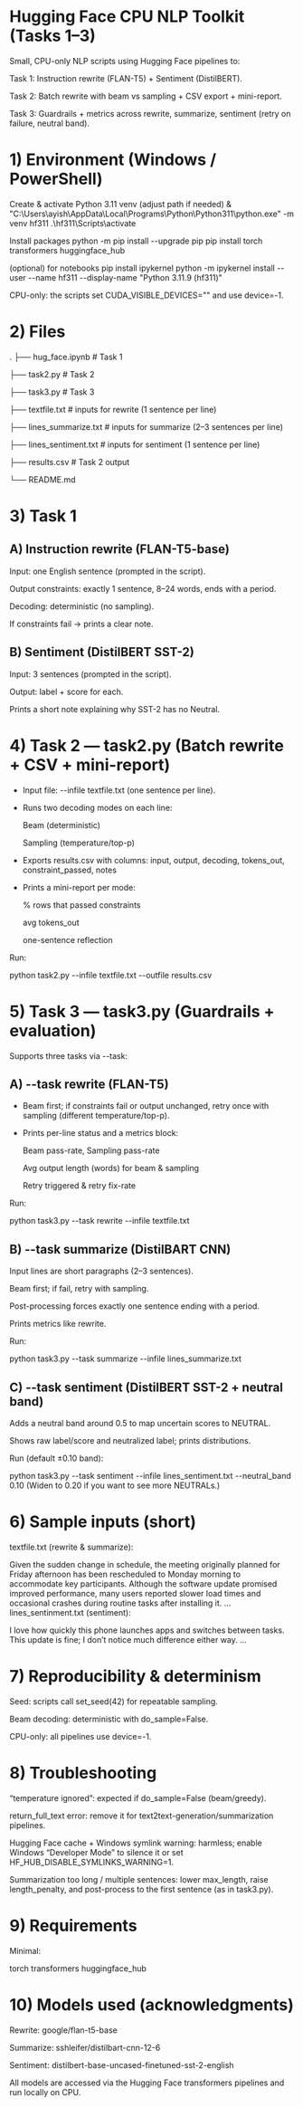 # Hugging Face CPU NLP Toolkit (Tasks 1–3)

Small, CPU-only NLP scripts using Hugging Face pipelines to:

Task 1: Instruction rewrite (FLAN-T5) + Sentiment (DistilBERT).

Task 2: Batch rewrite with beam vs sampling + CSV export + mini-report.

Task 3: Guardrails + metrics across rewrite, summarize, sentiment (retry on failure, neutral band).

# 1) Environment (Windows / PowerShell)

Create & activate Python 3.11 venv (adjust path if needed)
& "C:\Users\ayish\AppData\Local\Programs\Python\Python311\python.exe" -m venv hf311
.\hf311\Scripts\activate

Install packages
python -m pip install --upgrade pip
pip install torch transformers huggingface_hub

(optional) for notebooks
pip install ipykernel
python -m ipykernel install --user --name hf311 --display-name "Python 3.11.9 (hf311)"


CPU-only: the scripts set CUDA_VISIBLE_DEVICES="" and use device=-1.

# 2) Files

.
├── hug_face.ipynb               # Task 1

├── task2.py                  # Task 2

├── task3.py                  # Task 3

├── textfile.txt              # inputs for rewrite (1 sentence per line)

├── lines_summarize.txt       # inputs for summarize (2–3 sentences per line)

├── lines_sentiment.txt       # inputs for sentiment (1 sentence per line)

├── results.csv               # Task 2 output

└── README.md

# 3) Task 1 

## A) Instruction rewrite (FLAN-T5-base)

Input: one English sentence (prompted in the script).

Output constraints: exactly 1 sentence, 8–24 words, ends with a period.

Decoding: deterministic (no sampling).

If constraints fail → prints a clear note.

## B) Sentiment (DistilBERT SST-2)

Input: 3 sentences (prompted in the script).

Output: label + score for each.

Prints a short note explaining why SST-2 has no Neutral.

# 4) Task 2 — task2.py (Batch rewrite + CSV + mini-report)

* Input file: --infile textfile.txt (one sentence per line).

* Runs two decoding modes on each line:

    Beam (deterministic)

    Sampling (temperature/top-p)

* Exports results.csv with columns:
    input, output, decoding, tokens_out, constraint_passed, notes

* Prints a mini-report per mode:

    % rows that passed constraints

    avg tokens_out

    one-sentence reflection

Run:

python task2.py --infile textfile.txt --outfile results.csv

# 5) Task 3 — task3.py (Guardrails + evaluation)

Supports three tasks via --task:

## A) --task rewrite (FLAN-T5)

* Beam first; if constraints fail or output unchanged, retry once with sampling (different temperature/top-p).

* Prints per-line status and a metrics block:

   Beam pass-rate, Sampling pass-rate

   Avg output length (words) for beam & sampling

   Retry triggered & retry fix-rate

Run:

python task3.py --task rewrite --infile textfile.txt

## B) --task summarize (DistilBART CNN)

Input lines are short paragraphs (2–3 sentences).

Beam first; if fail, retry with sampling.

Post-processing forces exactly one sentence ending with a period.

Prints metrics like rewrite.

Run:

python task3.py --task summarize --infile lines_summarize.txt

## C) --task sentiment (DistilBERT SST-2 + neutral band)

Adds a neutral band around 0.5 to map uncertain scores to NEUTRAL.

Shows raw label/score and neutralized label; prints distributions.

Run (default ±0.10 band):

python task3.py --task sentiment --infile lines_sentiment.txt --neutral_band 0.10
(Widen to 0.20 if you want to see more NEUTRALs.)

# 6) Sample inputs (short)

textfile.txt (rewrite & summarize):

Given the sudden change in schedule, the meeting originally planned for Friday afternoon has been rescheduled to Monday morning to accommodate key participants.
Although the software update promised improved performance, many users reported slower load times and occasional crashes during routine tasks after installing it.
...
lines_sentinment.txt (sentiment):

I love how quickly this phone launches apps and switches between tasks.
This update is fine; I don’t notice much difference either way.
...

# 7) Reproducibility & determinism

Seed: scripts call set_seed(42) for repeatable sampling.

Beam decoding: deterministic with do_sample=False.

CPU-only: all pipelines use device=-1.

# 8) Troubleshooting

“temperature ignored”: expected if do_sample=False (beam/greedy).

return_full_text error: remove it for text2text-generation/summarization pipelines.

Hugging Face cache + Windows symlink warning: harmless; enable Windows “Developer Mode” to silence it or set HF_HUB_DISABLE_SYMLINKS_WARNING=1.

Summarization too long / multiple sentences: lower max_length, raise length_penalty, and post-process to the first sentence (as in task3.py).

# 9) Requirements
Minimal: 

torch
transformers
huggingface_hub

# 10) Models used (acknowledgments)

Rewrite: google/flan-t5-base

Summarize: sshleifer/distilbart-cnn-12-6

Sentiment: distilbert-base-uncased-finetuned-sst-2-english

All models are accessed via the Hugging Face transformers pipelines and run locally on CPU.

